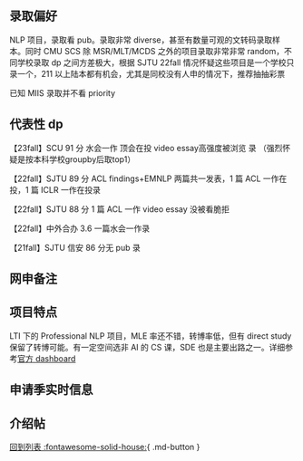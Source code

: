 ## 录取偏好

NLP 项目，录取看 pub。录取非常 diverse，甚至有数量可观的文转码录取样本。同时 CMU SCS 除 MSR/MLT/MCDS 之外的项目录取非常非常 random，不同学校录取 dp 之间方差极大，根据 SJTU 22fall 情况怀疑这些项目是一个学校只录一个，211 以上陆本都有机会，尤其是同校没有人申的情况下，推荐抽抽彩票

已知 MIIS 录取并不看 priority

## 代表性 dp

【23fall】SCU 91 分 水会一作 顶会在投 video essay高强度被浏览 录 （强烈怀疑是按本科学校groupby后取top1）

【22fall】SJTU 89 分 ACL findings+EMNLP 两篇共一发表，1 篇 ACL 一作在投，1 篇 ICLR 一作在投录

【22fall】SJTU 88 分 1 篇 ACL 一作 video essay 没被看脆拒

【22fall】中外合办 3.6 一篇水会一作录

【21fall】SJTU 信安 86 分无 pub 录

## 网申备注

## 项目特点

LTI 下的 Professional NLP 项目，MLE 率还不错，转博率低，但有 direct study 保留了转博可能。有一定空间选非 AI 的 CS 课，SDE 也是主要出路之一。详细参考[官方 dashboard](https://www.cmu.edu/career/outcomes/post-grad-dashboard.html)

## 申请季实时信息

## 介绍帖

[回到列表 :fontawesome-solid-house:](grade.md){ .md-button }
